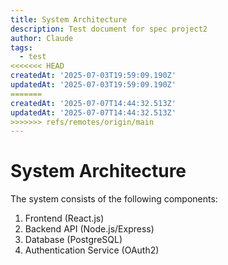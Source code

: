 ```yaml
---
title: System Architecture
description: Test document for spec project2
author: Claude
tags:
  - test
<<<<<<< HEAD
createdAt: '2025-07-03T19:59:09.190Z'
updatedAt: '2025-07-03T19:59:09.190Z'
=======
createdAt: '2025-07-07T14:44:32.513Z'
updatedAt: '2025-07-07T14:44:32.513Z'
>>>>>>> refs/remotes/origin/main
---
```

# System Architecture

The system consists of the following components:

1. Frontend (React.js)
2. Backend API (Node.js/Express)
3. Database (PostgreSQL)
4. Authentication Service (OAuth2)

